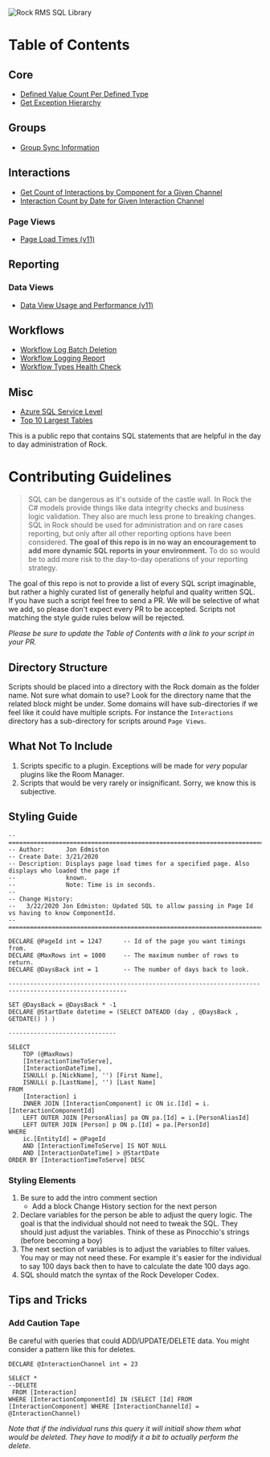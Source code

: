 ![Rock RMS SQL Library](https://raw.githubusercontent.com/SparkDevNetwork/Rock-SQL-Library/master/_assets/heading.jpg)

# Table of Contents

## Core
* [Defined Value Count Per Defined Type](https://github.com/SparkDevNetwork/Rock-SQL-Library/blob/master/Core/Defined%20Value%20Count%20Per%20Defined%20Type.sql)
* [Get Exception Hierarchy](https://github.com/SparkDevNetwork/Rock-SQL-Library/blob/master/Core/Get%20Exception%20Hierarchy.sql)

## Groups
* [Group Sync Information](https://github.com/SparkDevNetwork/Rock-SQL-Library/blob/master/Groups/Group%20Sync%20Information.sql)

## Interactions

* [Get Count of Interactions by Component for a Given Channel](https://github.com/SparkDevNetwork/Rock-SQL-Library/blob/master/Interactions/Get%20Count%20of%20Interactions%20by%20Component%20for%20a%20Given%20Channel.sql)
* [Interaction Count by Date for Given Interaction Channel](https://github.com/SparkDevNetwork/Rock-SQL-Library/blob/master/Interactions/Interactions%20By%20Date%20for%20Giving%20Interaction%20Channel.sql)

### Page Views
* [Page Load Times (v11)](https://github.com/SparkDevNetwork/Rock-SQL-Library/blob/master/Interactions/PageViews/Page%20Load%20Times.sql)

## Reporting
### Data Views
* [Data View Usage and Performance (v11)](https://github.com/SparkDevNetwork/Rock-SQL-Library/blob/master/Reporting/Data%20Views/Data%20View%20Usage%20and%20Performance.sql)

## Workflows
* [Workflow Log Batch Deletion](https://github.com/SparkDevNetwork/Rock-SQL-Library/blob/master/Workflows/Workflow%20Log%20Batch%20Deletion.sql)
* [Workflow Logging Report](https://github.com/SparkDevNetwork/Rock-SQL-Library/blob/master/Workflows/Workflow%20Logging%20Report.sql)
* [Workflow Types Health Check](https://github.com/SparkDevNetwork/Rock-SQL-Library/blob/master/Workflows/Workflow%20Types%20Health%20Check.sql)

## Misc
* [Azure SQL Service Level](https://github.com/SparkDevNetwork/Rock-SQL-Library/blob/master/Misc/Azure%20SQL%20Service%20Level.sql)
* [Top 10 Largest Tables](https://github.com/SparkDevNetwork/Rock-SQL-Library/blob/master/Misc/Top%2010%20Largest%20Tables.sql)


This is a public repo that contains SQL statements that are helpful in the day to day administration of Rock.

# Contributing Guidelines
>SQL can be dangerous as it's outside of the castle wall. In Rock the C# models provide things like data integrity checks
and business logic validation. They also are much less prone to breaking changes. SQL in Rock should be used for 
administration and on rare cases reporting, but only after all other reporting options have been considered. **The goal of 
this repo is in no way an encouragement to add more dynamic SQL reports in your environment.** To do so would be to add more
risk to the day-to-day operations of your reporting strategy.

The goal of this repo is not to provide a list of every SQL script imaginable, but rather a highly curated
list of generally helpful and quality written SQL. If you have such a script feel free to send a PR. We 
will be selective of what we add, so please don't expect every PR to be accepted. Scripts not matching the
style guide rules below will be rejected.

*Please be sure to update the Table of Contents with a link to your script in your PR.*

## Directory Structure
Scripts should be placed into a directory with the Rock domain as the folder name. Not sure what domain
to use? Look for the directory name that the related block might be under. Some domains will have sub-directories
if we feel like it could have multiple scripts. For instance the `Interactions` directory has a sub-directory for
scripts around `Page Views`.

## What Not To Include
1. Scripts specific to a plugin. Exceptions will be made for _very_ popular plugins like the Room Manager.
2. Scripts that would be very rarely or insignificant. Sorry, we know this is subjective. 

## Styling Guide
~~~~
-- =====================================================================================================
-- Author:      Jon Edmiston
-- Create Date: 3/21/2020
-- Description: Displays page load times for a specified page. Also displays who loaded the page if 
--              known.
--              Note: Time is in seconds.
--
-- Change History:
--   3/22/2020 Jon Edmiston: Updated SQL to allow passing in Page Id vs having to know ComponentId.
-- =====================================================================================================

DECLARE @PageId int = 1247      -- Id of the page you want timings from. 
DECLARE @MaxRows int = 1000     -- The maximum number of rows to return.
DECLARE @DaysBack int = 1       -- The number of days back to look.

-------------------------------------------------------------------------------------------------------

SET @DaysBack = @DaysBack * -1
DECLARE @StartDate datetime = (SELECT DATEADD (day , @DaysBack , GETDATE() ) )

------------------------------

SELECT
    TOP (@MaxRows) 
    [InteractionTimeToServe], 
    [InteractionDateTime], 
    ISNULL( p.[NickName], '') [First Name], 
    ISNULL( p.[LastName], '') [Last Name]
FROM
    [Interaction] i
    INNER JOIN [InteractionComponent] ic ON ic.[Id] = i.[InteractionComponentId]
    LEFT OUTER JOIN [PersonAlias] pa ON pa.[Id] = i.[PersonAliasId]
    LEFT OUTER JOIN [Person] p ON p.[Id] = pa.[PersonId]
WHERE
    ic.[EntityId] = @PageId 
    AND [InteractionTimeToServe] IS NOT NULL
    AND [InteractionDateTime] > @StartDate
ORDER BY [InteractionTimeToServe] DESC
~~~~

### Styling Elements
1. Be sure to add the intro comment section
   * Add a block Change History section for the next person
2. Declare variables for the person be able to adjust the query logic. The goal is that the individual should not need to tweak the SQL. They should just adjust the variables. Think of these as Pinocchio's strings (before becoming a boy)
3. The next section of variables is to adjust the variables to filter values. You may or may not need these. For example it's easier for the individual to say 100 days back then to have to calculate the date 100 days ago.
4. SQL should match the syntax of the Rock Developer Codex. 

## Tips and Tricks

### Add Caution Tape
 Be careful with queries that could ADD/UPDATE/DELETE data. You might consider a pattern like this for deletes.
~~~~
DECLARE @InteractionChannel int = 23

SELECT *
--DELETE
 FROM [Interaction] 
WHERE [InteractionComponentId] IN (SELECT [Id] FROM [InteractionComponent] WHERE [InteractionChannelId] = @InteractionChannel)

~~~~
_Note that if the individual runs this query it will initiall show them what would be deleted. They have to modify it a bit to actually perform the delete._
